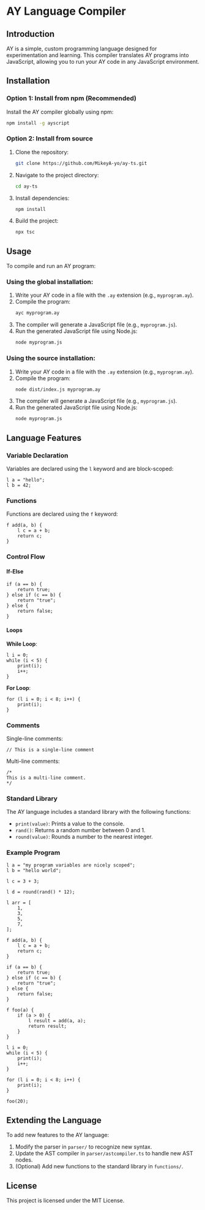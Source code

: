 # AY Language Compiler

## Introduction
AY is a simple, custom programming language designed for experimentation and learning. This compiler translates AY programs into JavaScript, allowing you to run your AY code in any JavaScript environment.

## Installation

### Option 1: Install from npm (Recommended)
Install the AY compiler globally using npm:
```bash
npm install -g ayscript
```

### Option 2: Install from source
1. Clone the repository:
   ```bash
   git clone https://github.com/MikeyA-yo/ay-ts.git
   ```
2. Navigate to the project directory:
   ```bash
   cd ay-ts
   ```
3. Install dependencies:
   ```bash
   npm install
   ```
4. Build the project:
   ```bash
   npx tsc
   ```

## Usage
To compile and run an AY program:

### Using the global installation:
1. Write your AY code in a file with the `.ay` extension (e.g., `myprogram.ay`).
2. Compile the program:
   ```bash
   ayc myprogram.ay
   ```
3. The compiler will generate a JavaScript file (e.g., `myprogram.js`).
4. Run the generated JavaScript file using Node.js:
   ```bash
   node myprogram.js
   ```

### Using the source installation:
1. Write your AY code in a file with the `.ay` extension (e.g., `myprogram.ay`).
2. Compile the program:
   ```bash
   node dist/index.js myprogram.ay
   ```
3. The compiler will generate a JavaScript file (e.g., `myprogram.js`).
4. Run the generated JavaScript file using Node.js:
   ```bash
   node myprogram.js
   ```

## Language Features

### Variable Declaration
Variables are declared using the `l` keyword and are block-scoped:
```ay
l a = "hello";
l b = 42;
```

### Functions
Functions are declared using the `f` keyword:
```ay
f add(a, b) {
    l c = a + b;
    return c;
}
```

### Control Flow
#### If-Else
```ay
if (a == b) {
    return true;
} else if (c == b) {
    return "true";
} else {
    return false;
}
```

#### Loops
**While Loop**:
```ay
l i = 0;
while (i < 5) {
    print(i);
    i++;
}
```

**For Loop**:
```ay
for (l i = 0; i < 8; i++) {
    print(i);
}
```

### Comments
Single-line comments:
```ay
// This is a single-line comment
```

Multi-line comments:
```ay
/*
This is a multi-line comment.
*/
```

### Standard Library
The AY language includes a standard library with the following functions:
- `print(value)`: Prints a value to the console.
- `rand()`: Returns a random number between 0 and 1.
- `round(value)`: Rounds a number to the nearest integer.

### Example Program
```ay
l a = "my program variables are nicely scoped"; 
l b = "hello world";

l c = 3 + 3;

l d = round(rand() * 12);

l arr = [
    1,
    3,
    5,
    7,
];

f add(a, b) {
    l c = a + b;
    return c;
}

if (a == b) {
    return true;
} else if (c == b) {
    return "true";
} else {
    return false;
}

f foo(a) {
    if (a > 0) {
        l result = add(a, a);
        return result;
    }
}

l i = 0;
while (i < 5) {
    print(i);
    i++;
}

for (l i = 0; i < 8; i++) {
    print(i);
}

foo(20);
```

## Extending the Language
To add new features to the AY language:
1. Modify the parser in `parser/` to recognize new syntax.
2. Update the AST compiler in `parser/astcompiler.ts` to handle new AST nodes.
3. (Optional) Add new functions to the standard library in `functions/`.

## License
This project is licensed under the MIT License.
